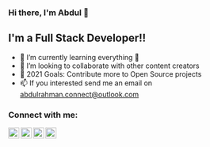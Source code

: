 ### Hi there, I'm Abdul 👋

## I'm a Full Stack Developer!!

- 🌱 I’m currently learning everything 🤣
- 👯 I’m looking to collaborate with other content creators
- 🥅 2021 Goals: Contribute more to Open Source projects
- 📫 If you interested send me an email on abdulrahman.connect@outlook.com

### Connect with me:
[<img align="left" alt="_abdul5866 | Instagram" width="22px" src="https://cdn.jsdelivr.net/npm/simple-icons@v3/icons/instagram.svg" />][instagram]
[<img align="left" alt="devlobb | wordpress" width="22px" src="https://www.seekpng.com/png/small/831-8314952_download-logo-wordpress-svg-eps-png-psd-ai.png" />][wordpress]
[<img align="left" alt="devlobb | grepper" width="22px" src="https://repository-images.githubusercontent.com/386788663/b30df306-a46d-465f-874e-dd7ff1942dbb" />][grepper]
[<img align="left" alt="devlobb | laracast" width="22px" src="https://laracasts.nyc3.cdn.digitaloceanspaces.com/series/thumbnails/whatcha-working-on.png" />][laracast]

<br />

</details>

[instagram]: https://www.instagram.com/_abdul5866
[linkedin]: https://www.linkedin.com/in/devlobb/
[wordpress]: https://profiles.wordpress.org/devlobb
[grepper]:   https://www.codegrepper.com/profile/abdul-rahman-c2uz91hcmt47
[laracast]:   https://laracasts.com/@devlob
